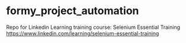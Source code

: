 # formy_project_automation

Repo for Linkedin Learning training course: Selenium Essential Training
https://www.linkedin.com/learning/selenium-essential-training
